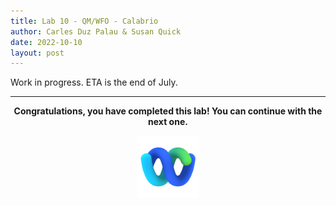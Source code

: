 ```yaml
---
title: Lab 10 - QM/WFO - Calabrio
author: Carles Duz Palau & Susan Quick
date: 2022-10-10
layout: post
---
```


<script> 
const lastMod = new Date(document.lastModified);
document.write("<h5>Last-Modified:" +document.lastModified +"</h5>") ; 
</script>

Work in progress. ETA is the end of July.






---


<p style="text-align:center"><strong>Congratulations, you have completed this lab! You can continue with the next one.</strong></p>
		
<p style="text-align:center;"><img src="/assets/gitbook/images/webex.png" width="100"></p>	
